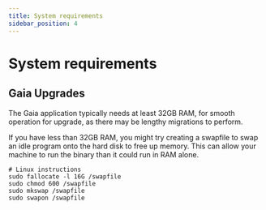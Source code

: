 ```yaml
---
title: System requirements
sidebar_position: 4
---
```



# System requirements

<!-- 
## Validator Nodes

## Archive Nodes 
-->

## Gaia Upgrades

The Gaia application typically needs at least 32GB RAM, for smooth operation for upgrade, as there may be lengthy migrations to perform.

If you have less than 32GB RAM, you might try creating a swapfile to swap an idle program onto the hard disk to free up memory. This can allow your machine to run the binary than it could run in RAM alone.

```shell
# Linux instructions
sudo fallocate -l 16G /swapfile
sudo chmod 600 /swapfile
sudo mkswap /swapfile
sudo swapon /swapfile
```
